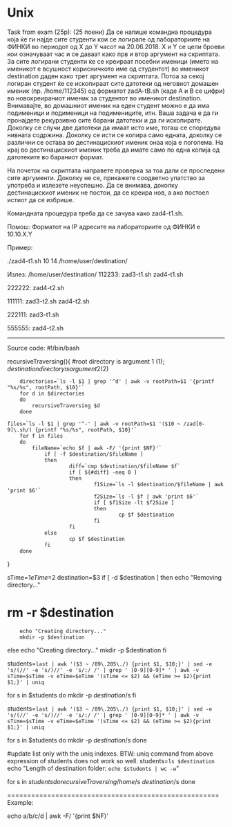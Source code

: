# Unix

Task from exam (25p):
(25 поени) Да се напише командна процедура која ќе ги најде сите студенти кои се логирале од лабораториите на ФИНКИ во периодот од X до Y часот на 20.06.2018. X и Y се цели броеви кои означуваат час и се даваат како прв и втор аргумент на скриптата. За сите логирани студенти ќе се креираат посебни именици (името на именикот е всушност корисничкото име од студентот) во именикот destination даден како трет аргумент на скриптата. Потоа за секој логиран студент ќе се ископираат сите датотеки од неговиот домашен именик (пр. /home/112345) од форматот zadA-tB.sh (каде A и B се цифри) во новокреираниот именик за студентот во именикот destination. Внимавајте, во домашниот именик на еден студент можно е да има подименици и подименици на подимениците, итн. Ваша задача е да ги пронајдете рекурзивно сите барани датотеки и да ги ископирате. Доколку се случи две датотеки да имаат исто име, тогаш се споредува нивната содржина. Доколку се исти се копира само едната, доколку се различни се остава во дестинацискиот именик онаа која е поголема. На крај во дестинацискиот именик треба да имате само по една копија од датотеките во бараниот формат.
 
На почеток на скриптата направете проверка за тоа дали се проследени сите аргументи. Доколку не се, прикажете соодветно упатство за употреба и излезете неуспешно. Да се внимава, доколку дестинацискиот именик не постои, да се креира нов, а ако постоел истиот да се избрише.
 
Командната процедура треба да се зачува како zad4-t1.sh.
 
Помош: Форматот на IP адресите на лабораториите од ФИНКИ е 10.10.X.Y
 
Пример:
 
./zad4-t1.sh 10 14 /home/user/destination/
 
Излез: /home/user/destination/ 112233: zad3-t1.sh zad4-t1.sh
 
222222: zad4-t2.sh
 
111111: zad3-t2.sh zad4-t2.sh
 
222111: zad3-t1.sh
 
555555: zad4-t2.sh

-----------
Source code:
#!/bin/bash

recursiveTraversing(){ #root directory is argument 1 ($1);              destination directory is argument 2 ($2)

        directories=`ls -l $1 | grep '^d' | awk -v rootPath=$1 '{printf "%s/%s", rootPath, $10}'`
        for d in $directories
        do
          	recursiveTraversing $d
        done
	
	files=`ls -l $1 | grep '^-' | awk -v rootPath=$1 '($10 ~ /zad[0-9]\.sh/) {printf "%s/%s", rootPath, $10}'`
        for f in files
        do
          	fileName=`echo $f | awk -F/ '{print $NF}'`
                if [ -f $destination/$fileName ]
                then
                    	diff=`cmp $destination/$fileName $f`
                        if [ ${#diff} -neq 0 ]
                        then
                            	f1Size=`ls -l $destination/$fileName | awk 'print $6'`
                                f2Size=`ls -l $f | awk 'print $6'`
                                if [ $f1Size -lt $f2Size ]
                                then
                                    	cp $f $destination
                                fi
                        fi
                else
                    	cp $f $destination
                fi
        done
}

sTime=$1
eTime=$2
destination=$3
if [ -d $destination ]
then
    	echo "Removing directory..."
#        rm -r $destination
        echo "Creating directory..."
        mkdir -p $destination
else
    	echo "Creating directory..."
        mkdir -p $destination
fi


students=`last | awk '($3 ~ /89\.205\./) {print $1, $10;}' | sed -e 's/(//' -e 's/)//' -e 's/:/ /' | grep ' [0-9][0-9]* ' | awk -v sTime=$sTime -v eTime=$eTime
'(sTime <= $2) && (eTime >= $2){print $1;}' | uniq`

for s in $students
do
  	mkdir -p $destination/$s
fi


students=`last | awk '($3 ~ /89\.205\./) {print $1, $10;}' | sed -e 's/(//' -e 's/)//' -e 's/:/ /' | grep ' [0-9][0-9]* ' | awk -v sTime=$sTime -v eTime=$eTime
'(sTime <= $2) && (eTime >= $2){print $1;}' | uniq`

for s in $students
do
  	mkdir -p $destination/$s
done

#update list only with the uniq indexes. BTW: uniq command from above expression of students does not work so well.
students=`ls $destination`
echo "Length of destination folder: `echo $students | wc -w`"

for s in $students
do
  	recursiveTraversing /home/$s $destination/$s
done





=====================================================
Example:

echo a/b/c/d | awk -F/ '{print $NF}'
